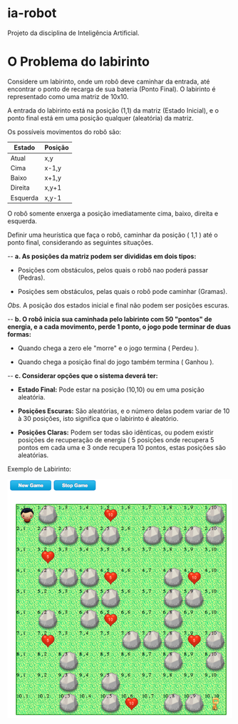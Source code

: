 ia-robot
========

Projeto da disciplina de Inteligência Artificial.


O Problema do labirinto
=======================

Considere um labirinto, onde um robô deve caminhar da entrada, até encontrar o ponto de recarga de sua bateria
(Ponto Final). O labirinto é representado como uma matriz de 10x10.

A entrada do labirinto está na posição (1,1) da matriz (Estado Inicial), e o ponto final está em uma posição qualquer 
(aleatória) da matriz. 

Os possíveis movimentos do robô são: 

Estado  | Posição
--------|------
Atual   | x,y 
Cima    | x-1,y
Baixo   | x+1,y
Direita | x,y+1 
Esquerda| x,y-1

O robô somente enxerga a posição imediatamente cima, baixo, direita e esquerda.

Definir uma heurística que faça o robô, caminhar da posição ( 1,1 ) até o ponto final, considerando as seguintes situações.

--
**a. As posições da matriz podem ser divididas em dois tipos:**

- Posições com obstáculos, pelos quais o robô nao poderá passar (Pedras).
 
- Posições sem obstáculos, pelas quais o robô pode caminhar (Gramas). 

*Obs.* A posição dos estados inicial e final não podem ser posições escuras.

--
**b. O robô inicia sua caminhada pelo labirinto com 50 "pontos" de energia, e a cada movimento, perde 1 ponto, o jogo pode terminar de duas formas:**

- Quando chega a zero ele "morre" e o jogo termina ( Perdeu ).

- Quando chega a posição final do jogo também termina ( Ganhou ).

--
**c. Considerar opções que o sistema deverá ter:**

- **Estado Final:** Pode estar na posição (10,10) ou em uma posição aleatória.

- **Posições Escuras:** São aleatórias, e o número delas podem variar de 10 à 30 posições, isto significa que o labirinto é aleatório.

- **Posições Claras:** Podem ser todas são idênticas, ou podem existir posições de recuperação de energia ( 5 posições onde recupera 5 pontos em cada uma e 3 onde recupera 10 pontos, estas posições são aleatórias.

Exemplo de Labirinto:

![image](public/img/repo/labirinto.png)

